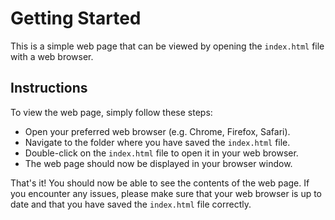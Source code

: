 # Getting Started

This is a simple web page that can be viewed by opening the `index.html` file with a web browser.

## Instructions

To view the web page, simply follow these steps:

- Open your preferred web browser (e.g. Chrome, Firefox, Safari).
- Navigate to the folder where you have saved the `index.html` file.
- Double-click on the `index.html` file to open it in your web browser.
- The web page should now be displayed in your browser window.

That's it! You should now be able to see the contents of the web page. If you encounter any issues, please make sure that your web browser is up to date and that you have saved the `index.html` file correctly.
